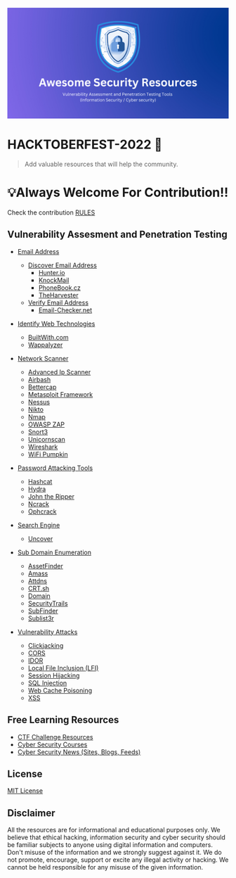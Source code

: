 ![](GitHubPreview.png)

# HACKTOBERFEST-2022 🚀
> Add valuable resources that will help the community.

# 💡Always Welcome For Contribution!!
Check the contribution [RULES](/CONTRIBUTING.md) 

## Vulnerability Assesment and Penetration Testing

- [Email Address](/Email%20Address/)
    - [Discover Email Address](/Email%20Address/Discover%20Email%20Address/)
        - [Hunter.io](/Email%20Address/Discover%20Email%20Address/README.md)
        - [KnockMail](/Email%20Address/Discover%20Email%20Address/README.md)
        - [PhoneBook.cz](/Email%20Address/Discover%20Email%20Address/README.md)
        - [TheHarvester](/Email%20Address/Discover%20Email%20Address/README.md)
    - [Verify Email Address](/Email%20Address/Verify%20Email%20Address/)
        - [Email-Checker.net](/Email%20Address/Verify%20Email%20Address/README.md)
        
- [Identify Web Technologies](/Identify%20Web%20Technology/)
    - [BuiltWith.com](/Identify%20Web%20Technology/README.md)
    - [Wappalyzer](/Identify%20Web%20Technology/README.md)
    
- [Network Scanner](/Network%20Scanner/)
    - [Advanced Ip Scanner](/Network%20Scanner/README.md)
    - [Airbash](/Network%20Scanner/README.md)
    - [Bettercap](/Network%20Scanner/README.md)
    - [Metasploit Framework](/Network%20Scanner/README.md)
    - [Nessus](/Network%20Scanner/README.md)
    - [Nikto](/Network%20Scanner/README.md)
    - [Nmap](/Network%20Scanner/README.md)
    - [OWASP ZAP](/Network%20Scanner/README.md)
    - [Snort3](/Network%20Scanner/README.md)
    - [Unicornscan](/Network%20Scanner/README.md)
    - [Wireshark](/Network%20Scanner/README.md)
    - [WiFi Pumpkin](/Network%20Scanner/README.md)
  
- [Password Attacking Tools]()
    - [Hashcat](/Password%20Attacking%20Tools/README.md)
    - [Hydra](/Password%20Attacking%20Tools/README.md)
    - [John the Ripper](/Password%20Attacking%20Tools/README.md)
    - [Ncrack](/Password%20Attacking%20Tools/README.md)
    - [Ophcrack](/Password%20Attacking%20Tools/README.md)
    
- [Search Engine]()
    - [Uncover](/Search%20Engine/README.md)
    
- [Sub Domain Enumeration](/Sub%20Domain%20Enumeration/)
    - [AssetFinder](/Sub%20Domain%20Enumeration/README.md)
    - [Amass](/Sub%20Domain%20Enumeration/README.md)
    - [Attdns](/Sub%20Domain%20Enumeration/README.md)
    - [CRT.sh](/Sub%20Domain%20Enumeration/README.md)
    - [Domain](/Sub%20Domain%20Enumeration/README.md)
    - [SecurityTrails](/Sub%20Domain%20Enumeration/README.md)
    - [SubFinder](/Sub%20Domain%20Enumeration/README.md)
    - [Sublist3r](/Sub%20Domain%20Enumeration/README.md)
 
- [Vulnerability Attacks](/Attacks/README.md)
    - [Clickjacking](/Attacks/README.md)
    - [CORS](/Attacks/README.md)
    - [IDOR](/Attacks/README.md)
    - [Local File Inclusion (LFI)](/Attacks/README.md)
    - [Session Hijacking](/Attacks/README.md)
    - [SQL Injection](/Attacks/README.md)
    - [Web Cache Poisoning](/Attacks/README.md)
    - [XSS](/Attacks/README.md)


## Free Learning Resources

- [CTF Challenge Resources](/Free%20Learning%20Resources/CTF%20Challenge%20Resources/README.md)
- [Cyber Security Courses](/Free%20Learning%20Resources/Cyber%20Security%20Courses/README.md)
- [Cyber Security News (Sites, Blogs, Feeds)](/Free%20Learning%20Resources/Cyber%20Security%20News/README.md)


## License

[MIT License](LICENSE)


## Disclaimer

All the resources are for informational and educational purposes only. We believe that ethical hacking, information security and cyber security should be familiar subjects to anyone using digital information and computers. Don't misuse of the information and we strongly suggest against it. We do not promote, encourage, support or excite any illegal activity or hacking. We cannot be held responsible for any misuse of the given information.
